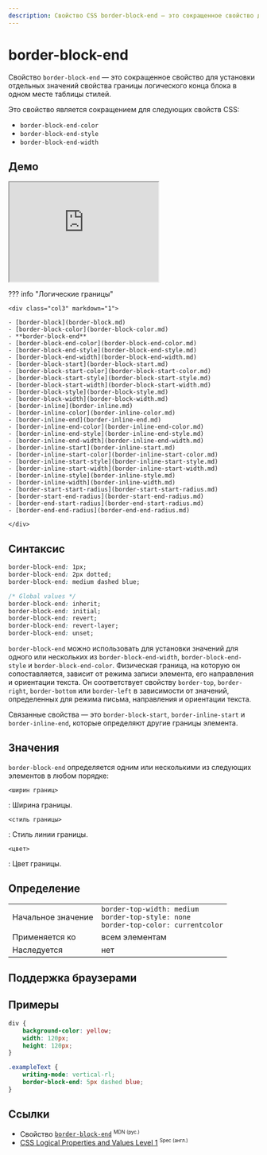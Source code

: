 ```yaml
---
description: Свойство CSS border-block-end — это сокращенное свойство для установки отдельных значений свойства границы логического конца блока в одном месте таблицы стилей.
---
```


# border-block-end

Свойство `border-block-end` — это сокращенное свойство для установки отдельных значений свойства границы логического конца блока в одном месте таблицы стилей.

Это свойство является сокращением для следующих свойств CSS:

-   `border-block-end-color`
-   `border-block-end-style`
-   `border-block-end-width`

## Демо

<iframe class="interactive is-default-height" height="200" src="https://interactive-examples.mdn.mozilla.net/pages/css/border-block-end.html" title="MDN Web Docs Interactive Example" loading="lazy" data-readystate="complete"></iframe>

??? info "Логические границы"

    <div class="col3" markdown="1">

    - [border-block](border-block.md)
    - [border-block-color](border-block-color.md)
    - **border-block-end**
    - [border-block-end-color](border-block-end-color.md)
    - [border-block-end-style](border-block-end-style.md)
    - [border-block-end-width](border-block-end-width.md)
    - [border-block-start](border-block-start.md)
    - [border-block-start-color](border-block-start-color.md)
    - [border-block-start-style](border-block-start-style.md)
    - [border-block-start-width](border-block-start-width.md)
    - [border-block-style](border-block-style.md)
    - [border-block-width](border-block-width.md)
    - [border-inline](border-inline.md)
    - [border-inline-color](border-inline-color.md)
    - [border-inline-end](border-inline-end.md)
    - [border-inline-end-color](border-inline-end-color.md)
    - [border-inline-end-style](border-inline-end-style.md)
    - [border-inline-end-width](border-inline-end-width.md)
    - [border-inline-start](border-inline-start.md)
    - [border-inline-start-color](border-inline-start-color.md)
    - [border-inline-start-style](border-inline-start-style.md)
    - [border-inline-start-width](border-inline-start-width.md)
    - [border-inline-style](border-inline-style.md)
    - [border-inline-width](border-inline-width.md)
    - [border-start-start-radius](border-start-start-radius.md)
    - [border-start-end-radius](border-start-end-radius.md)
    - [border-end-start-radius](border-end-start-radius.md)
    - [border-end-end-radius](border-end-end-radius.md)

    </div>

## Синтаксис

```css
border-block-end: 1px;
border-block-end: 2px dotted;
border-block-end: medium dashed blue;

/* Global values */
border-block-end: inherit;
border-block-end: initial;
border-block-end: revert;
border-block-end: revert-layer;
border-block-end: unset;
```

`border-block-end` можно использовать для установки значений для одного или нескольких из `border-block-end-width`, `border-block-end-style` и `border-block-end-color`. Физическая граница, на которую он сопоставляется, зависит от режима записи элемента, его направления и ориентации текста. Он соответствует свойству `border-top`, `border-right`, `border-bottom` или `border-left` в зависимости от значений, определенных для режима письма, направления и ориентации текста.

Связанные свойства — это `border-block-start`, `border-inline-start` и `border-inline-end`, которые определяют другие границы элемента.

## Значения

`border-block-end` определяется одним или несколькими из следующих элементов в любом порядке:

`<ширин границ>`

: Ширина границы.

`<стиль границы>`

: Стиль линии границы.

`<цвет>`

: Цвет границы.

## Определение

|  |  |
| --- | --- |
| Начальное значение | `border-top-width: medium`<br />`border-top-style: none`<br />`border-top-color: currentcolor` |
| Применяется ко | всем элементам |
| Наследуется | нет |

## Поддержка браузерами

<p class="ciu_embed" data-feature="mdn-css__properties__border-block-end" data-periods="future_1,current,past_1,past_2" data-accessible-colours="false"></p>

## Примеры

```css
div {
    background-color: yellow;
    width: 120px;
    height: 120px;
}

.exampleText {
    writing-mode: vertical-rl;
    border-block-end: 5px dashed blue;
}
```

## Ссылки

-   Свойство [`border-block-end`](https://developer.mozilla.org/ru/docs/Web/CSS/border-block-end) <sup><small>MDN (рус.)</small></sup>
-   [CSS Logical Properties and Values Level 1](https://w3c.github.io/csswg-drafts/css-logical/#border-shorthands) <sup><small>Spec (англ.)</small></sup>
